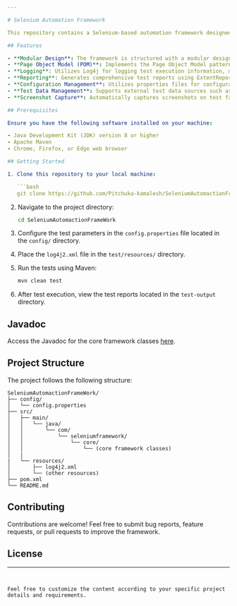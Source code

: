 ```yaml
---

# Selenium Automation Framework

This repository contains a Selenium-based automation framework designed to facilitate automated testing of web applications. The framework is built using Java, TestNG, and Selenium WebDriver.

## Features

- **Modular Design**: The framework is structured with a modular design, making it easy to maintain and scale.
- **Page Object Model (POM)**: Implements the Page Object Model pattern for better code organization and readability.
- **Logging**: Utilizes Log4j for logging test execution information, making it easier to debug and analyze test results.
- **Reporting**: Generates comprehensive test reports using ExtentReports, providing insights into test execution status and details.
- **Configuration Management**: Utilizes properties files for configuration management, allowing easy modification of test parameters.
- **Test Data Management**: Supports external test data sources such as Excel files for efficient management and reuse of test data.
- **Screenshot Capture**: Automatically captures screenshots on test failure for enhanced error analysis.

## Prerequisites

Ensure you have the following software installed on your machine:

- Java Development Kit (JDK) version 8 or higher
- Apache Maven
- Chrome, Firefox, or Edge web browser

## Getting Started

1. Clone this repository to your local machine:

   ```bash
   git clone https://github.com/Pitchuka-kamalesh/SeleniumAutomactionFrameWork.git
   ```

2. Navigate to the project directory:

   ```bash
   cd SeleniumAutomactionFrameWork
   ```

3. Configure the test parameters in the `config.properties` file located in the `config/` directory.

4. Place the `log4j2.xml` file in the `test/resources/` directory.

5. Run the tests using Maven:

   ```bash
   mvn clean test
   ```

6. After test execution, view the test reports located in the `test-output` directory.

## Javadoc

Access the Javadoc for the core framework classes [here](https://pitchuka-kamalesh.github.io/SeleniumAutomactionFrameWork/com/seleniumframework/core/package-summary.html).

## Project Structure

The project follows the following structure:

```
SeleniumAutomactionFrameWork/
├── config/
│   └── config.properties
├── src/
│   ├── main/
│   │   └── java/
│   │       └── com/
│   │           └── seleniumframework/
│   │               └── core/
│   │                   └── (core framework classes)
│   |
|   └── resources/
│       ├── log4j2.xml
│       └── (other resources)
├── pom.xml
└── README.md
```

## Contributing

Contributions are welcome! Feel free to submit bug reports, feature requests, or pull requests to improve the framework.

## License



---
```


Feel free to customize the content according to your specific project details and requirements.
